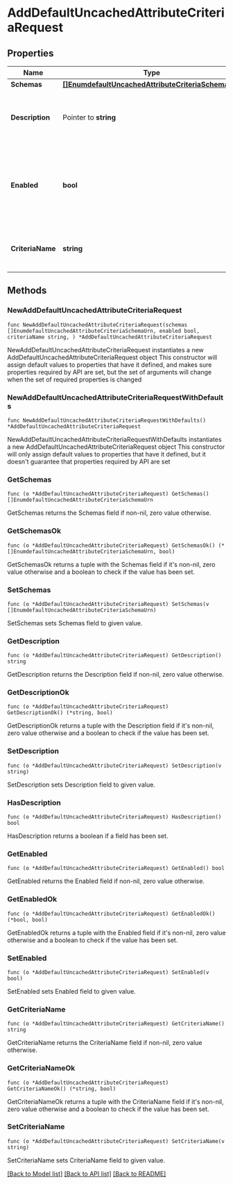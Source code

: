 # AddDefaultUncachedAttributeCriteriaRequest

## Properties

Name | Type | Description | Notes
------------ | ------------- | ------------- | -------------
**Schemas** | [**[]EnumdefaultUncachedAttributeCriteriaSchemaUrn**](EnumdefaultUncachedAttributeCriteriaSchemaUrn.md) |  | 
**Description** | Pointer to **string** | A description for this Uncached Attribute Criteria | [optional] 
**Enabled** | **bool** | Indicates whether this Uncached Attribute Criteria is enabled for use in the server. | 
**CriteriaName** | **string** | Name of the new Uncached Attribute Criteria | 

## Methods

### NewAddDefaultUncachedAttributeCriteriaRequest

`func NewAddDefaultUncachedAttributeCriteriaRequest(schemas []EnumdefaultUncachedAttributeCriteriaSchemaUrn, enabled bool, criteriaName string, ) *AddDefaultUncachedAttributeCriteriaRequest`

NewAddDefaultUncachedAttributeCriteriaRequest instantiates a new AddDefaultUncachedAttributeCriteriaRequest object
This constructor will assign default values to properties that have it defined,
and makes sure properties required by API are set, but the set of arguments
will change when the set of required properties is changed

### NewAddDefaultUncachedAttributeCriteriaRequestWithDefaults

`func NewAddDefaultUncachedAttributeCriteriaRequestWithDefaults() *AddDefaultUncachedAttributeCriteriaRequest`

NewAddDefaultUncachedAttributeCriteriaRequestWithDefaults instantiates a new AddDefaultUncachedAttributeCriteriaRequest object
This constructor will only assign default values to properties that have it defined,
but it doesn't guarantee that properties required by API are set

### GetSchemas

`func (o *AddDefaultUncachedAttributeCriteriaRequest) GetSchemas() []EnumdefaultUncachedAttributeCriteriaSchemaUrn`

GetSchemas returns the Schemas field if non-nil, zero value otherwise.

### GetSchemasOk

`func (o *AddDefaultUncachedAttributeCriteriaRequest) GetSchemasOk() (*[]EnumdefaultUncachedAttributeCriteriaSchemaUrn, bool)`

GetSchemasOk returns a tuple with the Schemas field if it's non-nil, zero value otherwise
and a boolean to check if the value has been set.

### SetSchemas

`func (o *AddDefaultUncachedAttributeCriteriaRequest) SetSchemas(v []EnumdefaultUncachedAttributeCriteriaSchemaUrn)`

SetSchemas sets Schemas field to given value.


### GetDescription

`func (o *AddDefaultUncachedAttributeCriteriaRequest) GetDescription() string`

GetDescription returns the Description field if non-nil, zero value otherwise.

### GetDescriptionOk

`func (o *AddDefaultUncachedAttributeCriteriaRequest) GetDescriptionOk() (*string, bool)`

GetDescriptionOk returns a tuple with the Description field if it's non-nil, zero value otherwise
and a boolean to check if the value has been set.

### SetDescription

`func (o *AddDefaultUncachedAttributeCriteriaRequest) SetDescription(v string)`

SetDescription sets Description field to given value.

### HasDescription

`func (o *AddDefaultUncachedAttributeCriteriaRequest) HasDescription() bool`

HasDescription returns a boolean if a field has been set.

### GetEnabled

`func (o *AddDefaultUncachedAttributeCriteriaRequest) GetEnabled() bool`

GetEnabled returns the Enabled field if non-nil, zero value otherwise.

### GetEnabledOk

`func (o *AddDefaultUncachedAttributeCriteriaRequest) GetEnabledOk() (*bool, bool)`

GetEnabledOk returns a tuple with the Enabled field if it's non-nil, zero value otherwise
and a boolean to check if the value has been set.

### SetEnabled

`func (o *AddDefaultUncachedAttributeCriteriaRequest) SetEnabled(v bool)`

SetEnabled sets Enabled field to given value.


### GetCriteriaName

`func (o *AddDefaultUncachedAttributeCriteriaRequest) GetCriteriaName() string`

GetCriteriaName returns the CriteriaName field if non-nil, zero value otherwise.

### GetCriteriaNameOk

`func (o *AddDefaultUncachedAttributeCriteriaRequest) GetCriteriaNameOk() (*string, bool)`

GetCriteriaNameOk returns a tuple with the CriteriaName field if it's non-nil, zero value otherwise
and a boolean to check if the value has been set.

### SetCriteriaName

`func (o *AddDefaultUncachedAttributeCriteriaRequest) SetCriteriaName(v string)`

SetCriteriaName sets CriteriaName field to given value.



[[Back to Model list]](../README.md#documentation-for-models) [[Back to API list]](../README.md#documentation-for-api-endpoints) [[Back to README]](../README.md)



